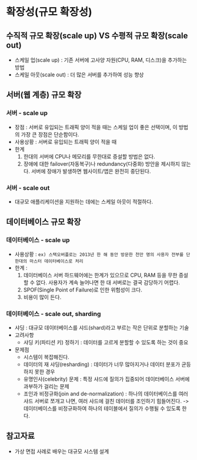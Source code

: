 # 확장성(규모 확장성)

## 수직적 규모 확장(scale up) VS 수평적 규모 확장(scale out)
* 스케일 업(scale up) : 기존 서버에 고사양 자원(CPU, RAM, 디스크)을 추가하는 방법
* 스케일 아웃(scale out) : 더 많은 서버를 추가하여 성능 향상

## 서버(웹 계층) 규모 확장
### 서버 - scale up
* 장점 : 서버로 유입되는 트래픽 양이 적을 때는 스케일 업이 좋은 선택이며, 이 방법의 가장 큰 장점은 단순함이다. 
* 사용상황 : 서버로 유입되는 트래픽 양이 적을 때
* 한계
    1. 한대의 서버에 CPU나 메모리를 무한대로 증설할 방법은 없다.
    2. 장애에 대한 failover(자동복구)나 redundancy(다중화) 방안을 제시하지 않는다. 서버에 장애가 발생하면 웹사이트/앱은 완전히 중단된다. 
### 서버 - scale out
* 대규모 애플리케이션을 지원하는 데에는 스케일 아웃이 적절하다.

## 데이터베이스 규모 확장
### 데이터베이스 - scale up
* 사용상황 : `ex) 스택오버플로는 2013년 한 해 동안 방문한 천만 명의 사용자 전부를 단 한대의 마스터 데이터베이스로 처리`
* 한계 :
    1. 데이터베이스 서버 하드웨어에는 한계가 있으므로 CPU, RAM 등을 무한 증설할 수 없다. 사용자가 계속 늘어나면 한 대 서버로는 결국 감당하기 어렵다.
    2. SPOF(Single Point of Failure)로 인한 위험성이 크다.
    3. 비용이 많이 든다.
### 데이터베이스 - scale out, sharding 
* 샤딩 : 대규모 데이터베이스를 샤드(shard)라고 부르는 작은 단위로 분할하는 기술
* 고려사항
    * 샤딩 키(파티션 키) 정하기 : 데이터를 고르게 분할할 수 있도록 하는 것이 중요
* 문제점
    * 시스템이 복잡해진다.
    * 데이터의 재 샤딩(resharding) : 데이터가 너무 많아지거나 데이터 분포가 균등하지 못한 경우
    * 유명인사(celebrity) 문제 : 특정 샤드에 질의가 집중되어 데이터베이스 서버에 과부하가 걸리는 문제
    * 조인과 비정규화(join and de-normalization) : 하나의 데이터베이스를 여러 샤드 서버로 쪼개고 나면, 여러 샤드에 걸친 데이터를 조인하기 힘들어진다. -> 데이터베이스를 비정규화하여 하나의 테이블에서 질의가 수행될 수 있도록 한다.


## 참고자료
* 가상 면접 사례로 배우는 대규모 시스템 설계

